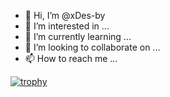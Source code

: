 - 👋 Hi, I’m @xDes-by
- 👀 I’m interested in ...
- 🌱 I’m currently learning ...
- 💞️ I’m looking to collaborate on ...
- 📫 How to reach me ...


[![trophy](https://github-profile-trophy.vercel.app/?username=xDes-by&theme=gruvbox)](https://github.com/ryo-ma/github-profile-trophy)

<!---
xDes-by/xDes-by is a ✨ special ✨ repository because its `README.md` (this file) appears on your GitHub profile.
You can click the Preview link to take a look at your changes.
--->
